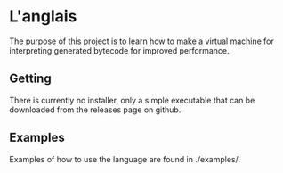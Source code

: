 # L'anglais

The purpose of this project is to learn how to
make a virtual machine for interpreting generated
bytecode for improved performance.

## Getting

There is currently no installer, only a simple 
executable that can be downloaded from the releases
page on github.

## Examples

Examples of how to use the language are found in
./examples/.

